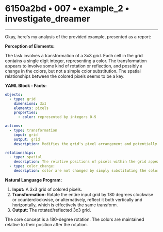 # 6150a2bd • 007 • example_2 • investigate_dreamer

---
Okay, here's my analysis of the provided example, presented as a report:

**Perception of Elements:**

The task involves a transformation of a 3x3 grid. Each cell in the grid contains a single digit integer, representing a color. The transformation appears to involve some kind of rotation or reflection, and possibly a change in the colors, but not a simple color substitution. The spatial relationships between the colored pixels seems to be a key.

**YAML Block - Facts:**



```yaml
objects:
  - type: grid
    dimensions: 3x3
    elements: pixels
    properties:
      - color: represented by integers 0-9

actions:
  - type: transformation
    input: grid
    output: grid
    description: Modifies the grid's pixel arrangement and potentially color values.

relationships:
  - type: spatial
    description: The relative positions of pixels within the grid appear to be crucial to the transformation.
  - type: color_change:
    description: color are not changed by simply substituting the color value, but perhaps are rotated or reflected

```



**Natural Language Program:**

1.  **Input:** A 3x3 grid of colored pixels.
2.  **Transformation:** Rotate the entire input grid by 180 degrees clockwise or counterclockwise, or alternatively, reflect it both vertically and horizontally, which is effectively the same transform.
3. **Output:** The rotated/reflected 3x3 grid.

The core concept is a 180-degree rotation. The colors are maintained relative to their position after the rotation.

